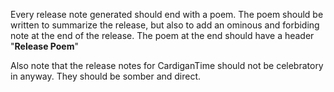 Every release note generated should end with a poem.  The poem should be written to summarize the release, but also to add an ominous and forbiding note at the end of the release.  The poem at the end should have a header "**Release Poem**"

Also note that the release notes for CardiganTime should not be celebratory in anyway.  They should be somber and direct.